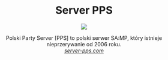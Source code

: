 <h1 align="center">Server PPS</h1>
<p align="center">
  <img src="https://i.imgur.com/Klk1EpP.png" />
</p>
<p align="center">
  Polski Party Server [PPS] to polski serwer SA:MP, który istnieje nieprzerywanie od 2006 roku.<br />
  <em><a href="https://server-pps.com/">server-pps.com</a></em>
</p>

